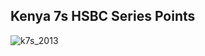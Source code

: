 
## Kenya 7s HSBC Series Points

![k7s_2013](https://github.com/manassehoduor/Crunch-Sports-Data/assets/20558188/cafcb046-35b1-4489-82ea-bae21ec276f7)
